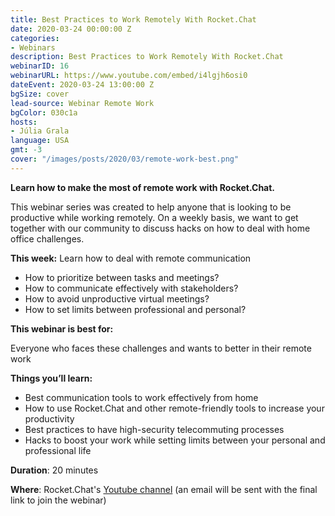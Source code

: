 ```yaml
---
title: Best Practices to Work Remotely With Rocket.Chat
date: 2020-03-24 00:00:00 Z
categories:
- Webinars
description: Best Practices to Work Remotely With Rocket.Chat
webinarID: 16
webinarURL: https://www.youtube.com/embed/i4lgjh6osi0
dateEvent: 2020-03-24 13:00:00 Z
bgSize: cover
lead-source: Webinar Remote Work
bgColor: 030c1a
hosts:
- Júlia Grala
language: USA
gmt: -3
cover: "/images/posts/2020/03/remote-work-best.png"
---
```


**Learn how to make the most of remote work with Rocket.Chat.**

This webinar series was created to help anyone that is looking to be productive while working remotely. On a weekly basis, we want to get together with our community to discuss hacks on how to deal with home office challenges.

**This week:** Learn how to deal with remote communication

- How to prioritize between tasks and meetings?
- How to communicate effectively with stakeholders?
- How to avoid unproductive virtual meetings?
- How to set limits between professional and personal?

**This webinar is best for:**

Everyone who faces these challenges and wants to better in their remote work

**Things you’ll learn:**
- Best communication tools to work effectively from home
- How to use Rocket.Chat and other remote-friendly tools to increase your productivity
- Best practices to have high-security telecommuting processes
- Hacks to boost your work while setting limits between your personal and professional life

**Duration**: 20 minutes

**Where**: Rocket.Chat's [Youtube channel](https://www.youtube.com/channel/UCin9nv7mUjoqrRiwrzS5UVQ) (an email will be sent with the final link to join the webinar)